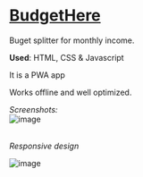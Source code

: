 <h1><a href="https://budgethere.netlify.app/" rel="noopener">  BudgetHere</a></h1>

<p>Buget splitter for monthly income.</p>
<p><b>Used</b>:  HTML, CSS & Javascript</p>
<p>It is a PWA app</p>
<p>Works offline and well optimized.</p>

<em>Screenshots: </em> <br>
![image](https://github.com/darshan2202/budget-here/assets/113721512/a419b71b-1649-46db-91f9-ca33c10f5a4f)

<br>
<em>Responsive design </em>

![image](https://github.com/darshan2202/budget-here/assets/113721512/1ebd9825-33af-4713-905f-a9eb0975b2f6)

